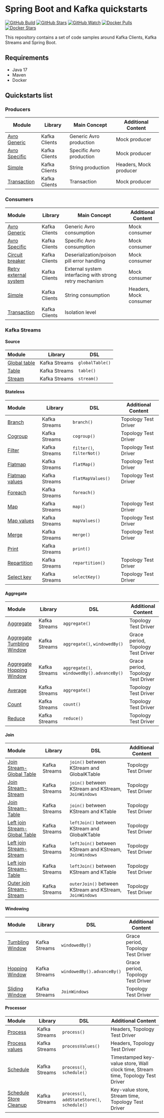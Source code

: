 # Spring Boot and Kafka quickstarts

[![GitHub Build](https://img.shields.io/github/actions/workflow/status/loicgreffier/spring-boot-kafka-quickstarts/continuous_integration.yml?branch=main&logo=github&style=for-the-badge)](https://github.com/loicgreffier/spring-boot-kafka-quickstarts/actions/workflows/continuous_integration.yml)
[![GitHub Stars](https://img.shields.io/github/stars/loicgreffier/spring-boot-kafka-quickstarts?logo=github&style=for-the-badge)](https://github.com/loicgreffier/spring-boot-kafka-quickstarts)
[![GitHub Watch](https://img.shields.io/github/watchers/loicgreffier/spring-boot-kafka-quickstarts?logo=github&style=for-the-badge)](https://github.com/loicgreffier/spring-boot-kafka-quickstarts)
[![Docker Pulls](https://img.shields.io/docker/pulls/loicgreffier/spring-boot-kafka-quickstarts?label=Pulls&logo=docker&style=for-the-badge)](https://hub.docker.com/r/loicgreffier/spring-boot-kafka-quickstarts/tags)
[![Docker Stars](https://img.shields.io/docker/stars/loicgreffier/spring-boot-kafka-quickstarts?label=Stars&logo=docker&style=for-the-badge)](https://hub.docker.com/r/loicgreffier/spring-boot-kafka-quickstarts)

This repository contains a set of code samples around Kafka Clients, Kafka Streams and Spring Boot. 

## Requirements

- Java 17
- Maven
- Docker 

## Quickstarts list

### Producers

| Module                                                                    | Library       | Main Concept             | Additional Content     |
|---------------------------------------------------------------------------|---------------|--------------------------|------------------------|
| [Avro Generic](/kafka-producer-quickstarts/kafka-producer-avro-generic)   | Kafka Clients | Generic Avro production  | Mock producer          |
| [Avro Specific](/kafka-producer-quickstarts/kafka-producer-avro-specific) | Kafka Clients | Specific Avro production | Mock producer          |
| [Simple](/kafka-producer-quickstarts/kafka-producer-simple)               | Kafka Clients | String production        | Headers, Mock producer |
| [Transaction](/kafka-producer-quickstarts/kafka-producer-transaction)     | Kafka Clients | Transaction              | Mock producer          |

### Consumers

| Module                                                                                    | Library       | Main Concept                                            | Additional Content     |
|:------------------------------------------------------------------------------------------|---------------|---------------------------------------------------------|------------------------|
| [Avro Generic](/kafka-consumer-quickstarts/kafka-consumer-avro-generic)                   | Kafka Clients | Generic Avro consumption                                | Mock consumer          |
| [Avro Specific](/kafka-consumer-quickstarts/kafka-consumer-avro-specific)                 | Kafka Clients | Specific Avro consumption                               | Mock consumer          |
| [Circuit breaker](/kafka-consumer-quickstarts/kafka-consumer-circuit-breaker)             | Kafka Clients | Deserialization/poison pill error handling              | Mock consumer          |
| [Retry external system](/kafka-consumer-quickstarts/kafka-consumer-retry-external-system) | Kafka Clients | External system interfacing with strong retry mechanism | Mock consumer          |
| [Simple](/kafka-consumer-quickstarts/kafka-consumer-simple)                               | Kafka Clients | String consumption                                      | Headers, Mock consumer |
| [Transaction](/kafka-consumer-quickstarts/kafka-consumer-transaction)                     | Kafka Clients | Isolation level                                         |                        |

### Kafka Streams

#### Source

| Module                                                                            | Library       | DSL             |
|:----------------------------------------------------------------------------------|---------------|-----------------|
| [Global table](/kafka-streams-quickstarts/kafka-streams-join-stream-global-table) | Kafka Streams | `globalTable()` |
| [Table](/kafka-streams-quickstarts/kafka-streams-join-stream-table)               | Kafka Streams | `table()`       |
| [Stream](/kafka-streams-quickstarts/kafka-streams-map)                            | Kafka Streams | `stream()`      |

#### Stateless

| Module                                                                    | Library       | DSL                       | Additional Content   |
|:--------------------------------------------------------------------------|---------------|---------------------------|----------------------|
| [Branch](/kafka-streams-quickstarts/kafka-streams-branch)                 | Kafka Streams | `branch()`                | Topology Test Driver |
| [Cogroup](/kafka-streams-quickstarts/kafka-streams-cogroup)               | Kafka Streams | `cogroup()`               | Topology Test Driver |
| [Filter](/kafka-streams-quickstarts/kafka-streams-filter)                 | Kafka Streams | `filter()`, `filterNot()` | Topology Test Driver |
| [Flatmap](/kafka-streams-quickstarts/kafka-streams-flatmap)               | Kafka Streams | `flatMap()`               | Topology Test Driver |
| [Flatmap values](/kafka-streams-quickstarts/kafka-streams-flatmap-values) | Kafka Streams | `flatMapValues()`         | Topology Test Driver |
| [Foreach](/kafka-streams-quickstarts/kafka-streams-foreach)               | Kafka Streams | `foreach()`               |                      |
| [Map](/kafka-streams-quickstarts/kafka-streams-map)                       | Kafka Streams | `map()`                   | Topology Test Driver |
| [Map values](/kafka-streams-quickstarts/kafka-streams-map-values)         | Kafka Streams | `mapValues()`             | Topology Test Driver |
| [Merge](/kafka-streams-quickstarts/kafka-streams-merge)                   | Kafka Streams | `merge()`                 | Topology Test Driver |
| [Print](/kafka-streams-quickstarts/kafka-streams-print)                   | Kafka Streams | `print()`                 |                      |
| [Repartition](/kafka-streams-quickstarts/kafka-streams-repartition)       | Kafka Streams | `repartition()`           | Topology Test Driver |
| [Select key](/kafka-streams-quickstarts/kafka-streams-select-key)         | Kafka Streams | `selectKey()`             | Topology Test Driver |

#### Aggregate

| Module                                                                                          | Library       | DSL                                       | Additional Content                 |
|:------------------------------------------------------------------------------------------------|---------------|-------------------------------------------|------------------------------------|
| [Aggregate](/kafka-streams-quickstarts/kafka-streams-aggregate)                                 | Kafka Streams | `aggregate()`                             | Topology Test Driver               |
| [Aggregate Tumbling Window](/kafka-streams-quickstarts/kafka-streams-aggregate-tumbling-window) | Kafka Streams | `aggregate()`, `windowedBy()`             | Grace period, Topology Test Driver |
| [Aggregate Hopping Window](/kafka-streams-quickstarts/kafka-streams-aggregate-hopping-window)   | Kafka Streams | `aggregate()`, `windowedBy().advanceBy()` | Grace period, Topology Test Driver |
| [Average](/kafka-streams-quickstarts/kafka-streams-average)                                     | Kafka Streams | `aggregate()`                             | Topology Test Driver               |
| [Count](/kafka-streams-quickstarts/kafka-streams-count)                                         | Kafka Streams | `count()`                                 | Topology Test Driver               |
| [Reduce](/kafka-streams-quickstarts/kafka-streams-reduce)                                       | Kafka Streams | `reduce()`                                | Topology Test Driver               |

#### Join

| Module                                                                                                  | Library       | DSL                                                      | Additional Content   |
|:--------------------------------------------------------------------------------------------------------|---------------|----------------------------------------------------------|----------------------|
| [Join Stream-Global Table](/kafka-streams-quickstarts/kafka-streams-join-stream-global-table)           | Kafka Streams | `join()` between KStream and GlobalKTable                | Topology Test Driver |
| [Join Stream-Stream](/kafka-streams-quickstarts/kafka-streams-join-stream-stream)                       | Kafka Streams | `join()` between KStream and KStream, `JoinWindows`      | Topology Test Driver |
| [Join Stream-Table](/kafka-streams-quickstarts/kafka-streams-join-stream-table)                         | Kafka Streams | `join()` between KStream and KTable                      | Topology Test Driver |
| [Left join Stream-Global Table](/kafka-streams-quickstarts/kafka-streams-left-join-stream-global-table) | Kafka Streams | `leftJoin()` between KStream and GlobalKTable            | Topology Test Driver |
| [Left join Stream-Stream](/kafka-streams-quickstarts/kafka-streams-left-join-stream-stream)             | Kafka Streams | `leftJoin()` between KStream and KStream, `JoinWindows`  | Topology Test Driver |
| [Left join Stream-Table](/kafka-streams-quickstarts/kafka-streams-left-join-stream-table)               | Kafka Streams | `leftJoin()` between KStream and KTable                  | Topology Test Driver |
| [Outer join Stream-Stream](/kafka-streams-quickstarts/kafka-streams-outer-join-stream-stream)           | Kafka Streams | `outerJoin()` between KStream and KStream, `JoinWindows` | Topology Test Driver |

#### Windowing

| Module                                                                                | Library       | DSL                        | Additional Content                 |
|:--------------------------------------------------------------------------------------|---------------|----------------------------|------------------------------------|
| [Tumbling Window](/kafka-streams-quickstarts/kafka-streams-aggregate-tumbling-window) | Kafka Streams | `windowedBy()`             | Grace period, Topology Test Driver |
| [Hopping Window](/kafka-streams-quickstarts/kafka-streams-aggregate-hopping-window)   | Kafka Streams | `windowedBy().advanceBy()` | Grace period, Topology Test Driver |
| [Sliding Window](/kafka-streams-quickstarts/kafka-streams-join-stream-stream)         | Kafka Streams | `JoinWindows`              | Topology Test Driver               |

#### Processor

| Module                                                                                    | Library       | DSL                                          | Additional Content                                                              |
|:------------------------------------------------------------------------------------------|---------------|----------------------------------------------|---------------------------------------------------------------------------------|
| [Process](/kafka-streams-quickstarts/kafka-streams-process)                               | Kafka Streams | `process()`                                  | Headers, Topology Test Driver                                                   |
| [Process values](/kafka-streams-quickstarts/kafka-streams-process-values)                 | Kafka Streams | `processValues()`                            | Headers, Topology Test Driver                                                   |
| [Schedule](/kafka-streams-quickstarts/kafka-streams-schedule)                             | Kafka Streams | `process()`, `schedule()`                    | Timestamped key-value store, Wall clock time, Stream time, Topology Test Driver |
| [Schedule Store Cleanup](/kafka-streams-quickstarts/kafka-streams-schedule-store-cleanup) | Kafka Streams | `process()`, `addStateStore()`, `schedule()` | Key-value store, Stream time, Topology Test Driver                              |
